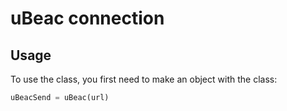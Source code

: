 # uBeac connection

## Usage

To use the class, you first need to make an object with the class:

```python
uBeacSend = uBeac(url)
```